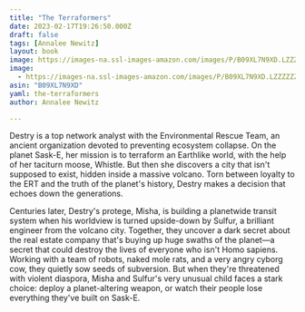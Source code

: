 ```yaml
---
title: "The Terraformers"
date: 2023-02-17T19:26:50.000Z
draft: false
tags: [Annalee Newitz]
layout: book
image: https://images-na.ssl-images-amazon.com/images/P/B09XL7N9XD.LZZZZZZZ.jpg
image: 
  - https://images-na.ssl-images-amazon.com/images/P/B09XL7N9XD.LZZZZZZZ.jpg
asin: "B09XL7N9XD"
yaml: the-terraformers
author: Annalee Newitz

---
```


Destry is a top network analyst with the Environmental Rescue Team, an ancient organization devoted to preventing ecosystem collapse. On the planet Sask-E, her mission is to terraform an Earthlike world, with the help of her taciturn moose, Whistle. But then she discovers a city that isn't supposed to exist, hidden inside a massive volcano. Torn between loyalty to the ERT and the truth of the planet's history, Destry makes a decision that echoes down the generations.  
  
Centuries later, Destry's protege, Misha, is building a planetwide transit system when his worldview is turned upside-down by Sulfur, a brilliant engineer from the volcano city. Together, they uncover a dark secret about the real estate company that's buying up huge swaths of the planet―a secret that could destroy the lives of everyone who isn't Homo sapiens. Working with a team of robots, naked mole rats, and a very angry cyborg cow, they quietly sow seeds of subversion. But when they're threatened with violent diaspora, Misha and Sulfur's very unusual child faces a stark choice: deploy a planet-altering weapon, or watch their people lose everything they've built on Sask-E.